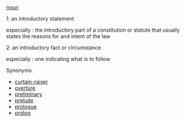 [noun](https://www.merriam-webster.com/dictionary/noun)

1: an introductory statement

especially : the introductory part of a constitution or statute that usually states the reasons for and intent of the law

2: an introductory fact or circumstance

especially : one indicating what is to follow

Synonyms

- [curtain-raiser](https://www.merriam-webster.com/dictionary/curtain-raiser)
- [overture](https://www.merriam-webster.com/dictionary/overture)
- [preliminary](https://www.merriam-webster.com/dictionary/preliminary)
- [prelude](https://www.merriam-webster.com/dictionary/prelude)
- [prologue](https://www.merriam-webster.com/dictionary/prologue)
- [prolog](https://www.merriam-webster.com/dictionary/prolog)

